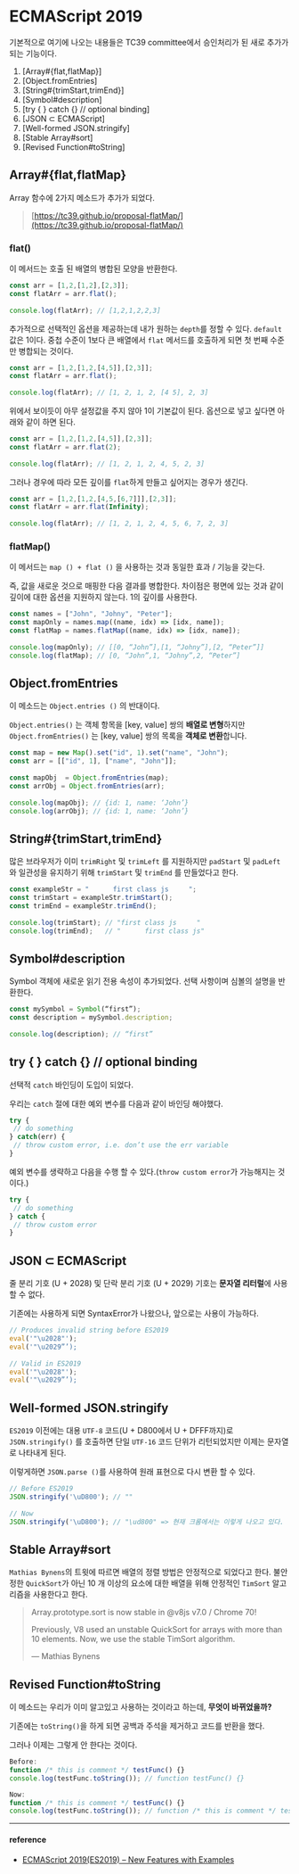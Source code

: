 # ECMAScript 2019

기본적으로 여기에 나오는 내용들은 TC39 committee에서 승인처리가 된 새로 추가가 되는 기능이다.

1. [Array#{flat,flatMap}]
2. [Object.fromEntries]
3. [String#{trimStart,trimEnd}]
4. [Symbol#description]
5. [try { } catch {} // optional binding]
6. [JSON ⊂ ECMAScript]
7. [Well-formed JSON.stringify]
8. [Stable Array#sort]
9. [Revised Function#toString]

## Array#{flat,flatMap}

Array 함수에 2가지 메소드가 추가가 되었다.

> [https://tc39.github.io/proposal-flatMap/](https://tc39.github.io/proposal-flatMap/)

### flat()

이 메서드는 호출 된 배열의 병합된 모양을 반환한다.

```js
const arr = [1,2,[1,2],[2,3]];
const flatArr = arr.flat();
    
console.log(flatArr); // [1,2,1,2,2,3]
```

추가적으로 선택적인 옵션을 제공하는데 내가 원하는 `depth`를 정할 수 있다. `default` 값은 1이다. 중첩 수준이 1보다 큰 배열에서 `flat` 메서드를 호출하게 되면 첫 번째 수준만 병합되는 것이다.

```js
const arr = [1,2,[1,2,[4,5]],[2,3]];
const flatArr = arr.flat();
    
console.log(flatArr); // [1, 2, 1, 2, [4 5], 2, 3]
```

위에서 보이듯이 아무 설정값을 주지 않아 1이 기본값이 된다. 옵션으로 넣고 싶다면 아래와 같이 하면 된다.

```js
const arr = [1,2,[1,2,[4,5]],[2,3]];
const flatArr = arr.flat(2);
    
console.log(flatArr); // [1, 2, 1, 2, 4, 5, 2, 3]
```

그러나 경우에 따라 모든 깊이를 `flat`하게 만들고 싶어지는 경우가 생긴다.

```js
const arr = [1,2,[1,2,[4,5,[6,7]]],[2,3]];
const flatArr = arr.flat(Infinity);
    
console.log(flatArr); // [1, 2, 1, 2, 4, 5, 6, 7, 2, 3]
```

### flatMap()

이 메서드는 `map () + flat ()` 을 사용하는 것과 동일한 효과 / 기능을 갖는다. 

즉, 값을 새로운 것으로 매핑한 다음 결과를 병합한다. 차이점은 평면에 있는 것과 같이 깊이에 대한 옵션을 지원하지 않는다. 1의 깊이를 사용한다.

```js
const names = ["John", "Johny", "Peter"];
const mapOnly = names.map((name, idx) => [idx, name]);
const flatMap = names.flatMap((name, idx) => [idx, name]);
    
console.log(mapOnly); // [[0, “John”],[1, “Johny”],[2, “Peter”]]
console.log(flatMap); // [0, “John”,1, “Johny”,2, “Peter”]
```

## Object.fromEntries

이 메소드는 `Object.entries ()` 의 반대이다.

`Object.entries()` 는 객체 항목을 [key, value] 쌍의 **배열로 변형**하지만 `Object.fromEntries()` 는 [key, value] 쌍의 목록을 **객체로 변환**합니다.

```js
const map = new Map().set("id", 1).set("name", "John");
const arr = [["id", 1], ["name", "John"]];
    
const mapObj  = Object.fromEntries(map);
const arrObj = Object.fromEntries(arr);
    
console.log(mapObj); // {id: 1, name: ‘John’}
console.log(arrObj); // {id: 1, name: ‘John’}
```

## String#{trimStart,trimEnd}

많은 브라우저가 이미 `trimRight` 및 `trimLeft` 를 지원하지만 `padStart` 및 `padLeft` 와 일관성을 유지하기 위해 `trimStart` 및 `trimEnd` 를 만들었다고 한다.

```js
const exampleStr = "      first class js     ";
const trimStart = exampleStr.trimStart();
const trimEnd = exampleStr.trimEnd();
    
console.log(trimStart); // "first class js     "
console.log(trimEnd);   // "      first class js"
```

## Symbol#description

Symbol 객체에 새로운 읽기 전용 속성이 추가되었다. 선택 사항이며 심볼의 설명을 반환한다.

```js
const mySymbol = Symbol(“first”);
const description = mySymbol.description;
    
console.log(description); // “first”
```

## try { } catch {} // optional binding

선택적 `catch` 바인딩이 도입이 되었다. 

우리는 `catch` 절에 대한 예외 변수를 다음과 같이 바인딩 해야했다.

```js
try {
 // do something
} catch(err) {
 // throw custom error, i.e. don’t use the err variable
}
```

예외 변수를 생략하고 다음을 수행 할 수 있다.(`throw custom error`가 가능해지는 것이다.)

```js
try {
 // do something
} catch {
 // throw custom error
}
```

## JSON ⊂ ECMAScript

줄 분리 기호 (U + 2028) 및 단락 분리 기호 (U + 2029) 기호는 **문자열 리터럴**에 사용할 수 없다.

기존에는 사용하게 되면 SyntaxError가 나왔으나, 앞으로는 사용이 가능하다.

```js
// Produces invalid string before ES2019
eval('"\u2028"');
eval('"\u2029”’);
    
// Valid in ES2019
eval('"\u2028"');
eval('"\u2029”’);
```

## Well-formed JSON.stringify

`ES2019` 이전에는 대용 `UTF-8` 코드(U + D800에서 U + DFFF까지)로 `JSON.stringify()` 를 호출하면 단일 `UTF-16` 코드 단위가 리턴되었지만 이제는 문자열로 나타내게 된다.

이렇게하면 `JSON.parse ()`를 사용하여 원래 표현으로 다시 변환 할 수 있다.

```js
// Before ES2019
JSON.stringify('\uD800'); // "" 
    
// Now 
JSON.stringify('\uD800'); // "\ud800" => 현재 크롬에서는 이렇게 나오고 있다.
```

## Stable Array#sort

`Mathias Bynens`의 트윗에 따르면 배열의 정렬 방법은 안정적으로 되었다고 한다. 불안정한 `QuickSort`가 아닌 10 개 이상의 요소에 대한 배열을 위해 안정적인 `TimSort` 알고리즘을 사용한다고 한다.

> Array.prototype.sort is now stable in @v8js v7.0 / Chrome 70!
>
> Previously, V8 used an unstable QuickSort for arrays with more than 10 elements. Now, we use the stable TimSort algorithm.
>
> — Mathias Bynens

## Revised Function#toString

이 메소드는 우리가 이미 알고있고 사용하는 것이라고 하는데, **무엇이 바뀌었을까?**

기존에는 `toString()`을 하게 되면 공백과 주석을 제거하고 코드를 반환을 했다.

그러나 이제는 그렇게 안 한다는 것이다.

```js
Before:
function /* this is comment */ testFunc() {}
console.log(testFunc.toString()); // function testFunc() {}

Now:
function /* this is comment */ testFunc() {}
console.log(testFunc.toString()); // function /* this is comment */ testFunc() {}
```

---

#### reference

- [ECMAScript 2019(ES2019) – New Features with Examples]([https://firstclassjs.com/ecmascript-2019es2019-new-features-with-examples/#stable-array-sort])